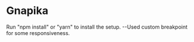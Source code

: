 # Gnapika

Run "npm install" or "yarn" to install the setup. 
--Used custom breakpoint for some responsiveness.


